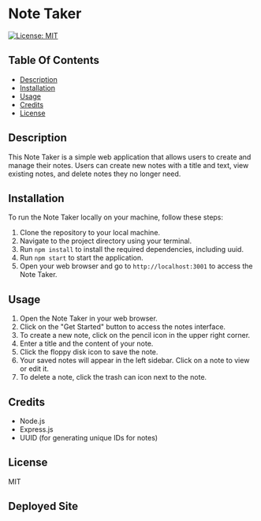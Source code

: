 # Note Taker
[![License: MIT](https://img.shields.io/badge/License-MIT-yellow.svg)](https://opensource.org/licenses/MIT)

## Table Of Contents
- [Description](#description)
- [Installation](#installation)
- [Usage](#usage)
- [Credits](#credits)
- [License](#license)

## Description
This Note Taker is a simple web application that allows users to create and manage their notes. Users can create new notes with a title and text, view existing notes, and delete notes they no longer need.

## Installation
To run the Note Taker locally on your machine, follow these steps:
1. Clone the repository to your local machine.
2. Navigate to the project directory using your terminal.
3. Run `npm install` to install the required dependencies, including uuid.
4. Run `npm start` to start the application.
5. Open your web browser and go to `http://localhost:3001` to access the Note Taker.

## Usage
1. Open the Note Taker in your web browser.
2. Click on the "Get Started" button to access the notes interface.
3. To create a new note, click on the pencil icon in the upper right corner.
4. Enter a title and the content of your note.
5. Click the floppy disk icon to save the note.
6. Your saved notes will appear in the left sidebar. Click on a note to view or edit it.
7. To delete a note, click the trash can icon next to the note.

## Credits
- Node.js
- Express.js
- UUID (for generating unique IDs for notes)

## License
MIT

## Deployed Site
